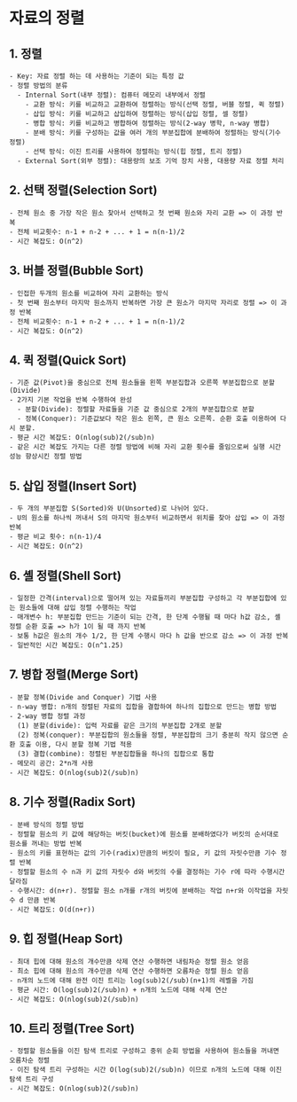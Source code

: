 # 자료의 정렬

## 1. 정렬
    - Key: 자료 정렬 하는 데 사용하는 기준이 되는 특정 값
    - 정렬 방법의 분류
      - Internal Sort(내부 정렬): 컴퓨터 메모리 내부에서 정렬
        - 교환 방식: 키를 비교하고 교환하여 정렬하는 방식(선택 정렬, 버블 정렬, 퀵 정렬)
        - 삽입 방식: 키를 비교하고 삽입하여 정렬하는 방식(삽입 정렬, 셀 정렬)
        - 병합 방식: 키를 비교하고 병합하여 정렬하는 방식(2-way 병학, n-way 병합)
        - 분배 방식: 키를 구성하는 값을 여러 개의 부분집합에 분배하여 정렬하는 방식(기수 정렬)
        - 선택 방식: 이진 트리를 사용하여 정렬하는 방식(힙 정렬, 트리 정렬)
      - External Sort(외부 정렬): 대용량의 보조 기억 장치 사용, 대용량 자료 정렬 처리

## 2. 선택 정렬(Selection Sort)
    - 전체 원소 중 가장 작은 원소 찾아서 선택하고 첫 번째 원소와 자리 교환 => 이 과정 반복
    - 전체 비교횟수: n-1 + n-2 + ... + 1 = n(n-1)/2
    - 시간 복잡도: O(n^2)
  
## 3. 버블 정렬(Bubble Sort)
    - 인접한 두개의 원소를 비교하여 자리 교환하는 방식
    - 첫 번째 원소부터 마지막 원소까지 반복하면 가장 큰 원소가 마지막 자리로 정렬 => 이 과정 반복
    - 전체 비교횟수: n-1 + n-2 + ... + 1 = n(n-1)/2
    - 시간 복잡도: O(n^2)
    
## 4. 퀵 정렬(Quick Sort)
    - 기준 값(Pivot)을 중심으로 전체 원소들을 왼쪽 부분집합과 오른쪽 부분집합으로 분할(Divide)
    - 2가지 기본 작업을 반복 수행하여 완성
      - 분할(Divide): 정렬할 자료들을 기준 값 중심으로 2개의 부분집합으로 분할
      - 정복(Conquer): 기준값보다 작은 원소 왼쪽, 큰 원소 오른쪽. 순환 호출 이용하여 다시 분할.
    - 평균 시간 복잡도: O(nlog(sub)2(/sub)n)
    - 같은 시간 복잡도 가지는 다른 정렬 방법에 비해 자리 교환 횟수를 줄임으로써 실행 시간 성능 향상시킨 정렬 방법
    
## 5. 삽입 정렬(Insert Sort)
    - 두 개의 부분집합 S(Sorted)와 U(Unsorted)로 나뉘어 있다.
    - U의 원소를 하나씩 꺼내서 S의 마지막 원소부터 비교하면서 위치를 찾아 삽입 => 이 과정 반복
    - 평균 비교 횟수: n(n-1)/4
    - 시간 복잡도: O(n^2)

## 6. 셸 정렬(Shell Sort)
    - 일정한 간격(interval)으로 떨어져 있는 자료들끼리 부분집합 구성하고 각 부분집합에 있는 원소들에 대해 삽입 정렬 수행하는 작업
    - 매개변수 h: 부분집합 만드는 기준이 되는 간격, 한 단계 수행될 때 마다 h값 감소, 셸 정렬 순환 호출 => h가 1이 될 때 까지 반복
    - 보통 h값은 원소의 개수 1/2, 한 단계 수행시 마다 h 값을 반으로 감소 => 이 과정 반복
    - 일반적인 시간 복잡도: O(n^1.25)
    
## 7. 병합 정렬(Merge Sort)
    - 분할 정복(Divide and Conquer) 기법 사용
    - n-way 병합: n개의 정렬된 자료의 집합을 결합하여 하나의 집합으로 만드는 병합 방법
    - 2-way 병합 정렬 과정
      (1) 분할(divide): 입력 자료를 같은 크기의 부분집합 2개로 분할
      (2) 정복(conquer): 부분집합의 원소들을 정렬, 부분집합의 크기 충분히 작지 않으면 순환 호출 이용, 다시 분할 정복 기법 적용
      (3) 결합(combine): 정렬된 부분집합들을 하나의 집합으로 통합
    - 메모리 공간: 2*n개 사용
    - 시간 복잡도: O(nlog(sub)2(/sub)n)
   
## 8. 기수 정렬(Radix Sort)
    - 분배 방식의 정렬 방법
    - 정렬할 원소의 키 값에 해당하는 버킷(bucket)에 원소를 분배하였다가 버킷의 순서대로 원소를 꺼내는 방법 반복
    - 원소의 키를 표현하는 값의 기수(radix)만큼의 버킷이 필요, 키 값의 자릿수만큼 기수 정렬 반복
    - 정렬할 원소의 수 n과 키 값의 자릿수 d와 버킷의 수를 결정하는 기수 r에 따라 수행시간 달라짐
    - 수행시간: d(n+r). 정렬할 원소 n개를 r개의 버킷에 분배하는 작업 n+r와 이작업을 자릿수 d 만큼 반복
    - 시간 복잡도: O(d(n+r))

## 9. 힙 정렬(Heap Sort)
    - 최대 힙에 대해 원소의 개수만큼 삭제 연산 수행하면 내림차순 정렬 원소 얻음
    - 최소 힙에 대해 원소의 개수만큼 삭제 연산 수행하면 오름차순 정렬 원소 얻음
    - n개의 노드에 대해 완전 이진 트리는 log(sub)2(/sub)(n+1)의 레벨을 가짐
    - 평균 시간: O(log(sub)2(/sub)n) + n개의 노드에 대해 삭제 연산
    - 시간 복잡도: O(nlog(sub)2(/sub)n)
    
## 10. 트리 정렬(Tree Sort)
    - 정렬할 원소들을 이진 탐색 트리로 구성하고 중위 순회 방법을 사용하여 원소들을 꺼내면 오름차순 정렬
    - 이진 탐색 트리 구성하는 시간 O(log(sub)2(/sub)n) 이므로 n개의 노드에 대해 이진 탐색 트리 구성
    - 시간 복잡도: O(nlog(sub)2(/sub)n)
